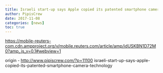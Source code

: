 ```yaml
---
title: Israeli start-up says Apple copied its patented smartphone camera technology
author: PipisCrew
date: 2017-11-08
categories: [news]
toc: true
---
```


https://mobile-reuters-com.cdn.ampproject.org/v/mobile.reuters.com/article/amp/idUSKBN1D72M0?amp_js_v=0.1#webview=1

origin - http://www.pipiscrew.com/?p=11100 israeli-start-up-says-apple-copied-its-patented-smartphone-camera-technology